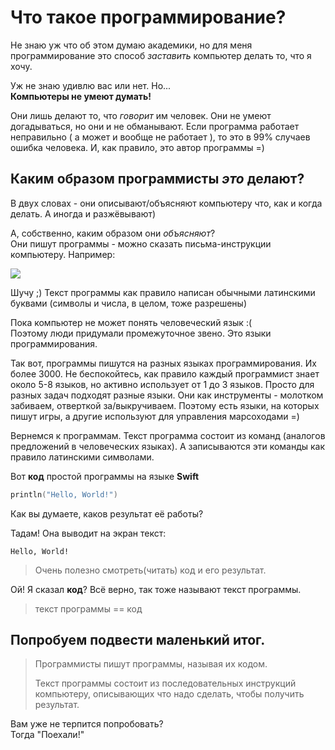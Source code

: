 # Что такое программирование?

Не знаю уж что об этом думаю академики, но для меня программирование это способ *заставить* компьютер делать то, что я хочу.

Уж не знаю удивлю вас или нет. Но...   
**Компьютеры не умеют думать!**

Они лишь делают то, что *говорит* им человек. Они не умеют догадываться, но они и не обманывают. Если программа работает неправильно ( а может и вообще не работает ), то это в 99% случаев ошибка человека. И, как правило, это автор программы =)

## Каким образом программисты *это* делают? 
В двух словах - они описывают/объясняют компьютеру что, как и когда делать. А иногда и разжёвывают)

А, собственно, каким образом они *объясняют*?  
Они пишут программы - можно сказать письма-инструкции компьютеру. Например:

![](http://static.fjcdn.com/pictures/Can+i+touch+your+butt+in+elvish_4028d1_4310327.png)

Шучу ;) Текст программы как правило написан обычными латинскими буквами (символы и числа, в целом, тоже разрешены)

Пока компьютер не может понять человеческий язык :(  
Поэтому люди придумали промежуточное звено. Это языки программирования. 

Так вот, программы пишутся на разных языках программирования. Их более 3000. Не беспокойтесь, как правило каждый программист знает около 5-8 языков, но активно использует от 1 до 3 языков. Просто для разных задач подходят разные языки.
Они как инструменты - молотком забиваем, отверткой за/выкручиваем. Поэтому есть языки, на которых пишут игры, а другие используют для управления марсоходами =) 

Вернемся к программам.
Текст программа состоит из команд (аналогов предложений в человеческих языках). А записываются эти команды как правило латинскими символами.

Вот **код** простой программы на языке **Swift**
```swift
println("Hello, World!")
```

Как вы думаете, каков результат её работы?

Тадам!
Она выводит на экран текст:
```
Hello, World!
```

> Очень полезно смотреть(читать) код и его результат.

Ой! Я сказал **код**? Всё верно, так тоже называют текст программы.

> текст программы == код

## Попробуем подвести маленький итог.

> Программисты пишут программы, называя их кодом.  
>   
> Текст программы состоит из последовательных инструкций компьютеру, описывающих что надо сделать, чтобы получить результат.

Вам уже не терпится попробовать?  
Тогда "Поехали!"
